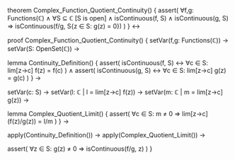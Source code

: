 theorem Complex_Function_Quotient_Continuity() {
  assert(
    ∀f,g: Functions(ℂ) ∧
    ∀S ⊆ ℂ [S is open] ∧
    isContinuous(f, S) ∧
    isContinuous(g, S) ⇒
    isContinuous(f/g, S\{z ∈ S: g(z) = 0})
  )
} ↔

proof Complex_Function_Quotient_Continuity() {
  setVar(f,g: Functions(ℂ)) →
  setVar(S: OpenSet(ℂ)) →
  
  lemma Continuity_Definition() {
    assert(
      isContinuous(f, S) ↔ 
      ∀c ∈ S: lim[z→c] f(z) = f(c)
    ) ∧
    assert(
      isContinuous(g, S) ↔ 
      ∀c ∈ S: lim[z→c] g(z) = g(c)
    )
  } →
  
  setVar(c: S) →
  setVar(l: ℂ | l = lim[z→c] f(z)) →
  setVar(m: ℂ | m = lim[z→c] g(z)) →
  
  lemma Complex_Quotient_Limit() {
    assert(
      ∀c ∈ S: m ≠ 0 ⇒
      lim[z→c] (f(z)/g(z)) = l/m
    )
  } →
  
  apply(Continuity_Definition()) →
  apply(Complex_Quotient_Limit()) →
  
  assert(
    ∀z ∈ S: g(z) ≠ 0 ⇒
    isContinuous(f/g, z)
  )
}